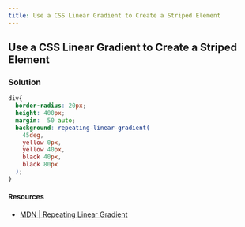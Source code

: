 ```yaml
---
title: Use a CSS Linear Gradient to Create a Striped Element
---
```

## Use a CSS Linear Gradient to Create a Striped Element

### Solution

```css
div{ 
  border-radius: 20px;
  height: 400px;
  margin:  50 auto;
  background: repeating-linear-gradient(
    45deg,
    yellow 0px,
    yellow 40px,
    black 40px,
    black 80px
  );
}
```

#### Resources

* [MDN | Repeating Linear Gradient](https://developer.mozilla.org/en-US/docs/Web/CSS/repeating-linear-gradient)
